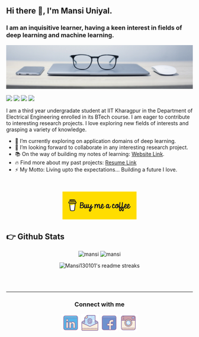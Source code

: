 ## Hi there 👋, I'm Mansi Uniyal.
### I am an inquisitive learner, having a keen interest in fields of deep learning and machine learning.
![cover photo](https://raw.githubusercontent.com/Mansi130101/Mansi130101/master/assets/cover.jpg)


<p>

![](https://visitor-badge.glitch.me/badge?page_id=Mansi130101.Mansi130101)
    <a href="https://github.com/Mansi130101/"><img src="https://img.shields.io/github/followers/Mansi130101?style=social"/></a>
    <a href="https://github.com/Mansi130101?tab=repositories"><img src="https://badges.frapsoft.com/os/v2/open-source.svg?v=103"/></a>
    <a href="https://Mansi130101.github.io/"><img src="https://img.shields.io/website?down_color=lightgrey&down_message=down&up_color=%231e90ff&up_message=live&url=https%3A%2F%2FMansi130101.github.io%2F"/></a>
</p>



I am a third year undergradate student at IIT Kharagpur in the Department of Electrical Engineering enrolled in its BTech course. I am eager to contribute to interesting research projects. I love exploring new fields of interests and grasping a variety of knowledge.

<!--  - 🔭 I’m currently working on a . -->
- 🌱 I’m currently exploring on application domains of deep learning. 
- 👯 I’m looking forward to collaborate in any interesting research project.
- 📚 On the way of building my notes of learning: [Website Link](https://Mansi130101.github.io/).
- 🔥 Find more about my past projects: [Resume Link](https://raw.githubusercontent.com/Mansi130101/Mansi130101/master/mansi_cv.pdf)
- ⚡ My Motto: Living upto the expectations... Building a future I love. 




<!-- 
<h2><b>💻 Tech Stack</b></h2>
<p align="center">
<img src="https://img.shields.io/badge/python-3776AB.svg?&style=for-the-badge&logo=python&logoColor=white" height="25"/>
<img src="https://img.shields.io/badge/php-8892BF.svg?&style=for-the-badge&logo=php&logoColor=white" height="25"/> 
<img src="https://img.shields.io/badge/javascript-F7DF1E.svg?&style=for-the-badge&logo=javascript&logoColor=white" height="25"/>
<img src="https://img.shields.io/badge/firebase-FFCA28.svg?&style=for-the-badge&logo=firebase&logoColor=white" height="25"/> 
<img src="https://img.shields.io/badge/mysql-4479A1.svg?&style=for-the-badge&logo=mysql&logoColor=white" height="25"/>
<img src="https://img.shields.io/badge/xampp-FB7A24.svg?&style=for-the-badge&logo=xampp&logoColor=white" height="25"/>
<img src="https://img.shields.io/badge/jupyter-F3631D.svg?&style=for-the-badge&logo=jupyter&logoColor=white" height="25"/>
<img src="https://img.shields.io/badge/anaconda-42B029.svg?&style=for-the-badge&logo=anaconda&logoColor=white" height="25"/> 
<img src="https://img.shields.io/badge/ubuntu-42B029.svg?&style=for-the-badge&logo=ubuntu&logoColor=white" height="25"/> 
<img src="https://img.shields.io/badge/VS%20Code-007ACC.svg?&style=for-the-badge&logo=visual-studio-code&logoColor=white" height="25"/>
<img src="https://img.shields.io/badge/opera-FF1B2D.svg?&style=for-the-badge&logo=opera&logoColor=white" height="25"/>
<img src="https://img.shields.io/badge/git%20&%20github-FF9800.svg?&style=for-the-badge&logo=git&logoColor=white" height="25"/>
<img src="https://img.shields.io/badge/edge-0078D7.svg?&style=for-the-badge&logo=microsoft-edge&logoColor=white" height="25"/> 
<img src="https://img.shields.io/badge/Laravel-FF2D20.svg?&style=for-the-badge&logo=laravel&logoColor=white" height="25"/>
<img src="https://img.shields.io/badge/Flask-000000.svg?&style=for-the-badge&logo=flask&logoColor=white" height="25"/>
<img src="https://img.shields.io/badge/latex-008080.svg?&style=for-the-badge&logo=latex&logoColor=white" height="25"/> 
<img src="https://img.shields.io/badge/electron-0078D7.svg?&style=for-the-badge&logo=electron&logoColor=white" height="25"/>
<img src="https://img.shields.io/badge/react-FF2D20.svg?&style=for-the-badge&logo=react&logoColor=white" height="25"/>
<img src="https://img.shields.io/badge/Flutter-000000.svg?&style=for-the-badge&logo=flutter&logoColor=white" height="25"/>
<img src="https://img.shields.io/badge/Bootstrap-008080.svg?&style=for-the-badge&logo=bootstrap&logoColor=white" height="25"/>
<img src="https://img.shields.io/badge/sqlite-7CBEE4.svg?&style=for-the-badge&logo=sqlite&logoColor=white" height="25"/>
<img src="https://img.shields.io/badge/Django-092D1F.svg?&style=for-the-badge&logo=Django&logoColor=white" height="25"/> 
</p>-->

<br/>
<p align="center">
    <a href="https://www.buymeacoffee.com/mansi" ><img width="200px" src="https://raw.githubusercontent.com/Mansi130101/Mansi130101/master/assets/BMC.svg" alt="mansi | bmc"/><a>
</p>


<h2><b> 👉 Github Stats</b></h2>
<p align="center">
    <img height="180em" src="https://github-readme-stats.vercel.app/api?username=Mansi130101&count_private=true&show_icons=true&theme=vue&include_all_commits=true" alt="mansi"/>
    <img height="180em" src="https://github-readme-stats.vercel.app/api/top-langs/?username=Mansi130101&theme=vue&hide=css,tcl,html" alt="mansi" />
</p>

<p align="center">
  <img src="https://github-readme-streak-stats.herokuapp.com/?user=Mansi130101&theme=tokyonight_duo&hide_border=false" alt="Mansi130101's readme streaks" />
</p>

<br/><br/>
<hr>

<!--from img.icons8.com/dusk/48/000000/name.png-->
<div>
<h3 align="center">Connect with me</h3>
<p align="center">
  <a href= "https://www.linkedin.com/in/mansi-uniyal-053158176/"><img src="https://raw.githubusercontent.com/Mansi130101/Mansi130101/master/assets/linkedin.png"/></a>
  <a href= "mailto:mansiuniyal130101@gmail.com"><img src="https://raw.githubusercontent.com/Mansi130101/Mansi130101/master/assets/email.png"/></a>
  <a href= "https://www.facebook.com/mansi.uniyal.71/"><img src="https://raw.githubusercontent.com/Mansi130101/Mansi130101/master/assets/facebook.png"/></a>
  <a href= "https://www.instagram.com/_mansiuniyal/"><img src="https://raw.githubusercontent.com/Mansi130101/Mansi130101/master/assets/instagram.png"/></a>
</p>
</div>
